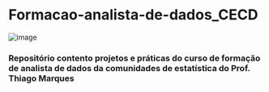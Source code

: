 # Formacao-analista-de-dados_CECD  
![image](https://github.com/ademarionobre/Formacao-analista-de-dados_CECD/assets/92057489/28694fd4-1d94-4be9-8206-a26740951ad6)

### Repositório contento projetos e práticas do curso de formação de analista de dados da comunidades de estatística do Prof. Thiago Marques
